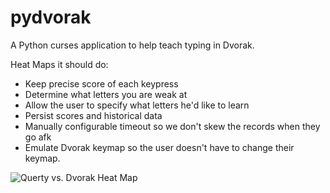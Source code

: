 # pydvorak
A Python curses application to help teach typing in Dvorak.

Heat Maps it should do:

-  Keep precise score of each keypress
-  Determine what letters you are weak at
-  Allow the user to specify what letters he'd like to learn
-  Persist scores and historical data
-  Manually configurable timeout so we don't skew the records when they go afk
-  Emulate Dvorak keymap so the user doesn't have to change their keymap.

![Querty vs. Dvorak Heat Map](http://cdn.arstechnica.net/wp-content/uploads/2014/03/dvorak3-640x605.jpg "Heat Maps")


